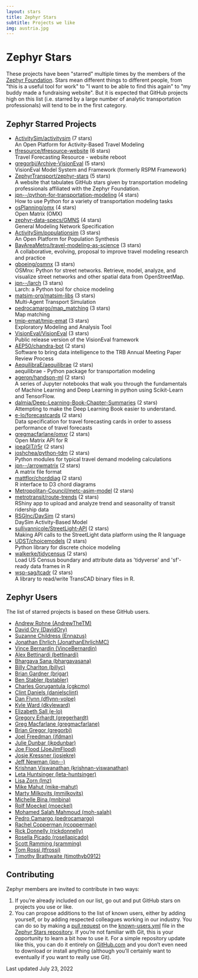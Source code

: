 ```yaml
---
layout: stars
title: Zephyr Stars
subtitle: Projects we like
img: austria.jpg
---
```


# Zephyr Stars

These projects have been "starred" multiple times by the 
members of the [Zephyr Foundation](https://zephyrtransport.org).
Stars mean different things to different people, from "this is a 
useful tool for work" to "I want to be able to find this again" 
to "my buddy made a fundraising website".  But it is expected 
that GitHub projects high on this list (i.e. starred by a large 
number of analytic transportation professionals) will tend to be 
in the first category.  

## Zephyr Starred Projects
- [ActivitySim/activitysim](https://www.github.com/ActivitySim/activitysim) (7 stars)  
  An Open Platform for Activity-Based Travel Modeling
- [tfresource/tfresource-website](https://www.github.com/tfresource/tfresource-website) (6 stars)  
  Travel Forecasting Resource - website reboot
- [gregorbj/Archive-VisionEval](https://www.github.com/gregorbj/Archive-VisionEval) (5 stars)  
  VisionEval Model System and Framework (formerly RSPM Framework)
- [ZephyrTransport/zephyr-stars](https://www.github.com/ZephyrTransport/zephyr-stars) (5 stars)  
  A website that tabulates GitHub stars given by transportation modeling professionals affiliated with the Zephyr Foundation.
- [jpn--/python-for-transportation-modeling](https://www.github.com/jpn--/python-for-transportation-modeling) (4 stars)  
  How to use Python for a variety of transportation modeling tasks
- [osPlanning/omx](https://www.github.com/osPlanning/omx) (4 stars)  
  Open Matrix (OMX)
- [zephyr-data-specs/GMNS](https://www.github.com/zephyr-data-specs/GMNS) (4 stars)  
  General Modeling Network Specification
- [ActivitySim/populationsim](https://www.github.com/ActivitySim/populationsim) (3 stars)  
  An Open Platform for Population Synthesis
- [BayAreaMetro/travel-modeling-as-science](https://www.github.com/BayAreaMetro/travel-modeling-as-science) (3 stars)  
  A collaborative, evolving, proposal to improve travel modeling research and practice
- [gboeing/osmnx](https://www.github.com/gboeing/osmnx) (3 stars)  
  OSMnx: Python for street networks. Retrieve, model, analyze, and visualize street networks and other spatial data from OpenStreetMap.
- [jpn--/larch](https://www.github.com/jpn--/larch) (3 stars)  
  Larch: a Python tool for choice modeling
- [matsim-org/matsim-libs](https://www.github.com/matsim-org/matsim-libs) (3 stars)  
  Multi-Agent Transport Simulation
- [pedrocamargo/map_matching](https://www.github.com/pedrocamargo/map_matching) (3 stars)  
  Map matching
- [tmip-emat/tmip-emat](https://www.github.com/tmip-emat/tmip-emat) (3 stars)  
  Exploratory Modeling and Analysis Tool
- [VisionEval/VisionEval](https://www.github.com/VisionEval/VisionEval) (3 stars)  
  Public release version of the VisionEval framework
- [AEP50/chandra-bot](https://www.github.com/AEP50/chandra-bot) (2 stars)  
  Software to bring data intelligence to the TRB Annual Meeting Paper Review Process
- [AequilibraE/aequilibrae](https://www.github.com/AequilibraE/aequilibrae) (2 stars)  
  aequilibrae - Python package for transportation modeling
- [ageron/handson-ml](https://www.github.com/ageron/handson-ml) (2 stars)  
  A series of Jupyter notebooks that walk you through the fundamentals of Machine Learning and Deep Learning in python using Scikit-Learn and TensorFlow.
- [dalmia/Deep-Learning-Book-Chapter-Summaries](https://www.github.com/dalmia/Deep-Learning-Book-Chapter-Summaries) (2 stars)  
  Attempting to make the Deep Learning Book easier to understand.
- [e-lo/forecastcards](https://www.github.com/e-lo/forecastcards) (2 stars)  
  Data specification for travel forecasting cards in order to assess performance of travel forecasts 
- [gregmacfarlane/omxr](https://www.github.com/gregmacfarlane/omxr) (2 stars)  
  Open Matrix API for R
- [ipeaGIT/r5r](https://www.github.com/ipeaGIT/r5r) (2 stars)  
- [joshchea/python-tdm](https://www.github.com/joshchea/python-tdm) (2 stars)  
  Python modules for typical travel demand modeling calculations 
- [jpn--/arrowmatrix](https://www.github.com/jpn--/arrowmatrix) (2 stars)  
  A matrix file format
- [mattflor/chorddiag](https://www.github.com/mattflor/chorddiag) (2 stars)  
  R interface to D3 chord diagrams
- [Metropolitan-Council/metc-asim-model](https://www.github.com/Metropolitan-Council/metc-asim-model) (2 stars)  
- [metrotransit/route-trends](https://www.github.com/metrotransit/route-trends) (2 stars)  
  RShiny app to upload and analyze trend and seasonality of transit ridership data
- [RSGInc/DaySim](https://www.github.com/RSGInc/DaySim) (2 stars)  
  DaySim Activity-Based Model
- [sullivannicole/StreetLight-API](https://www.github.com/sullivannicole/StreetLight-API) (2 stars)  
  Making API calls to the StreetLight data platform using the R language
- [UDST/choicemodels](https://www.github.com/UDST/choicemodels) (2 stars)  
  Python library for discrete choice modeling
- [walkerke/tidycensus](https://www.github.com/walkerke/tidycensus) (2 stars)  
  Load US Census boundary and attribute data as 'tidyverse' and 'sf'-ready data frames in R
- [wsp-sag/tcadr](https://www.github.com/wsp-sag/tcadr) (2 stars)  
  A library to read/write TransCAD binary files in R.


## Zephyr Users

The list of starred projects is based on these GitHub users.

- [Andrew Rohne (AndrewTheTM)](https://www.github.com/AndrewTheTM)
- [David Ory (DavidOry)](https://www.github.com/DavidOry)
- [Suzanne Childress (Ennazus)](https://www.github.com/Ennazus)
- [Jonathan Ehrlich (JonathanEhrlichMC)](https://www.github.com/JonathanEhrlichMC)
- [Vince Bernardin (VinceBernardin)](https://www.github.com/VinceBernardin)
- [Alex Bettinardi (bettinardi)](https://www.github.com/bettinardi)
- [Bhargava Sana (bhargavasana)](https://www.github.com/bhargavasana)
- [Billy Charlton (billyc)](https://www.github.com/billyc)
- [Brian Gardner (brigar)](https://www.github.com/brigar)
- [Ben Stabler (bstabler)](https://www.github.com/bstabler)
- [Charles Gorugantula (cgkcmo)](https://www.github.com/cgkcmo)
- [Clint Daniels (danielsclint)](https://www.github.com/danielsclint)
- [Dan Flynn (dflynn-volpe)](https://www.github.com/dflynn-volpe)
- [Kyle Ward (dkyleward)](https://www.github.com/dkyleward)
- [Elizabeth Sall (e-lo)](https://www.github.com/e-lo)
- [Gregory Erhardt (gregerhardt)](https://www.github.com/gregerhardt)
- [Greg Macfarlane (gregmacfarlane)](https://www.github.com/gregmacfarlane)
- [Brian Gregor (gregorbj)](https://www.github.com/gregorbj)
- [Joel Freedman (jfdman)](https://www.github.com/jfdman)
- [Julie Dunbar (jkpdunbar)](https://www.github.com/jkpdunbar)
- [Joe Flood (JoeJimFlood)](https://www.github.com/JoeJimFlood)
- [Josie Kressner (josiekre)](https://www.github.com/josiekre)
- [Jeff Newman (jpn--)](https://www.github.com/jpn--)
- [Krishnan Viswanathan (krishnan-viswanathan)](https://www.github.com/krishnan-viswanathan)
- [Leta Huntsinger (leta-huntsinger)](https://www.github.com/leta-huntsinger)
- [Lisa Zorn (lmz)](https://www.github.com/lmz)
- [Mike Mahut (mike-mahut)](https://www.github.com/mike-mahut)
- [Marty Milkovits (mmilkovits)](https://www.github.com/mmilkovits)
- [Michelle Bina (mnbina)](https://www.github.com/mnbina)
- [Rolf Moeckel (moeckel)](https://www.github.com/moeckel)
- [Mohamed Salah Mahmoud (moh-salah)](https://www.github.com/moh-salah)
- [Pedro Camargo (pedrocamargo)](https://www.github.com/pedrocamargo)
- [Rachel Copperman (rcopperman)](https://www.github.com/rcopperman)
- [Rick Donnelly (rickdonnelly)](https://www.github.com/rickdonnelly)
- [Rosella Picado (rosellapicado)](https://www.github.com/rosellapicado)
- [Scott Ramming (sramming)](https://www.github.com/sramming)
- [Tom Rossi (tfrossi)](https://www.github.com/tfrossi)
- [Timothy Brathwaite (timothyb0912)](https://www.github.com/timothyb0912)


## Contributing

Zephyr members are invited to contribute in two ways:

1. If you’re already included on our list, go out and put GitHub stars on projects you 
   use or like.  
2. You can propose additions to the list of known users, either by 
   adding yourself, or by adding respected colleagues working in our industry.  You can do 
   so by making a 
   [pull request](https://docs.github.com/en/free-pro-team@latest/github/collaborating-with-issues-and-pull-requests/creating-a-pull-request)
   on the [known-users.yml](https://github.com/ZephyrTransport/zephyr-stars/blob/master/known-users.yml) file in the
   [Zephyr Stars repository](https://github.com/ZephyrTransport/zephyr-stars).
   If you’re not familiar with Git, this is your opportunity 
   to learn a bit how to use it.  For a simple repository update like this, you can do it 
   entirely on [GitHub.com](https://www.github.com) and you don’t even need to download or 
   install anything (although you’ll certainly want to eventually if you want to really 
   use Git).




Last updated July 23, 2022
